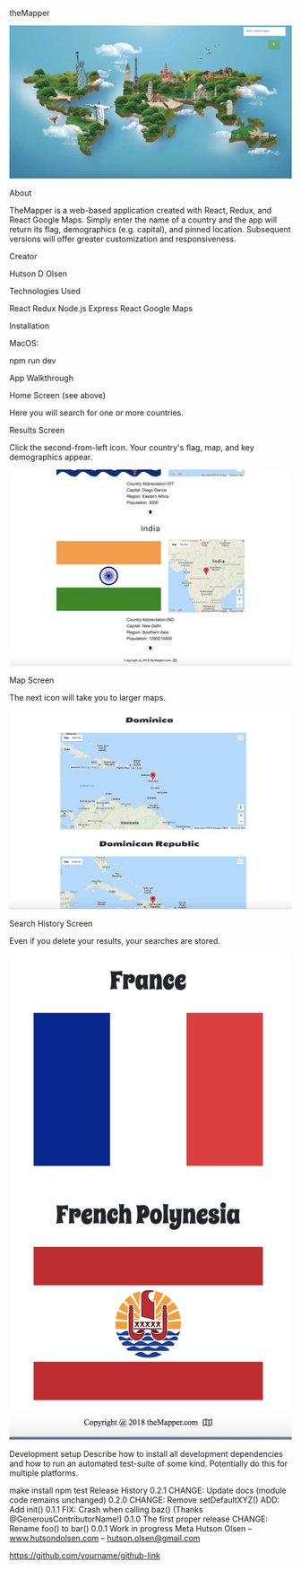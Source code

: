 theMapper <i class="far fa-map"></i>

<img src="PNG/theMapper.png"></img>

About

TheMapper is a web-based application created with React, Redux, and React Google Maps.  Simply enter the name of a country and the app will return its flag, demographics (e.g. capital), and pinned location.  Subsequent versions will offer greater customization and responsiveness.

Creator

Hutson D Olsen

Technologies Used

React
Redux
Node.js
Express
React Google Maps

Installation

MacOS:

npm run dev 

App Walkthrough

Home Screen (see above)

Here you will search for one or more countries.  

Results Screen

Click the second-from-left icon.  Your country's flag, map, and key demographics appear.

<img src="PNG/theMapper_Res.png"></img>


Map Screen

The next icon will take you to larger maps.  

<img src="PNG/theMapper_Map.png"></img>


Search History Screen

Even if you delete your results, your searches are stored.  

<img src="PNG/theMapper_Search.png"></img>


Development setup
Describe how to install all development dependencies and how to run an automated test-suite of some kind. Potentially do this for multiple platforms.

make install
npm test
Release History
0.2.1
CHANGE: Update docs (module code remains unchanged)
0.2.0
CHANGE: Remove setDefaultXYZ()
ADD: Add init()
0.1.1
FIX: Crash when calling baz() (Thanks @GenerousContributorName!)
0.1.0
The first proper release
CHANGE: Rename foo() to bar()
0.0.1
Work in progress
Meta
Hutson Olsen – www.hutsondolsen.com – hutson.olsen@gmail.com

https://github.com/yourname/github-link
